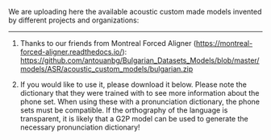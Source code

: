 We are uploading here the available acoustic custom made models invented by different projects and organizations:
________
1. Thanks to our friends from Montreal Forced Aligner (https://montreal-forced-aligner.readthedocs.io/):
https://github.com/antouanbg/Bulgarian_Datasets_Models/blob/master/models/ASR/acoustic_custom_models/bulgarian.zip

2. If you would like to use it, please download it below. Please note the dictionary that they were trained with to see more information about the phone set. When using these with a pronunciation dictionary, the phone sets must be compatible. If the orthography of the language is transparent, it is likely that a G2P model can be used to generate the necessary pronunciation dictionary!
